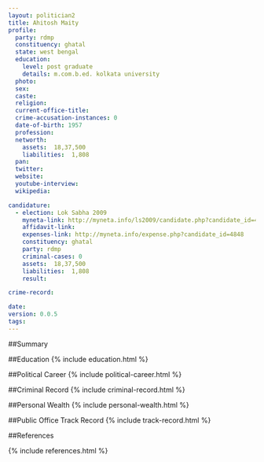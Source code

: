```yaml
---
layout: politician2
title: Ahitosh Maity
profile: 
  party: rdmp
  constituency: ghatal
  state: west bengal
  education: 
    level: post graduate
    details: m.com.b.ed. kolkata university
  photo: 
  sex: 
  caste: 
  religion: 
  current-office-title: 
  crime-accusation-instances: 0
  date-of-birth: 1957
  profession: 
  networth: 
    assets:  18,37,500
    liabilities:  1,808
  pan: 
  twitter: 
  website: 
  youtube-interview: 
  wikipedia: 

candidature: 
  - election: Lok Sabha 2009
    myneta-link: http://myneta.info/ls2009/candidate.php?candidate_id=4848
    affidavit-link: 
    expenses-link: http://myneta.info/expense.php?candidate_id=4848
    constituency: ghatal 
    party: rdmp
    criminal-cases: 0
    assets:  18,37,500
    liabilities:  1,808
    result:  

crime-record: 

date: 
version: 0.0.5
tags: 
---
```

##Summary


##Education
{% include education.html %}


##Political Career
{% include political-career.html %}


##Criminal Record
{% include criminal-record.html %}


##Personal Wealth
{% include personal-wealth.html %}


##Public Office Track Record
{% include track-record.html %}


##References


{% include references.html %}